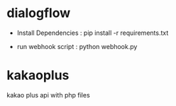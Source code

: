 # dialogflow

* Install Dependencies :  pip install -r requirements.txt

* run webhook script : python webhook.py


# kakaoplus
kakao plus api with php files
